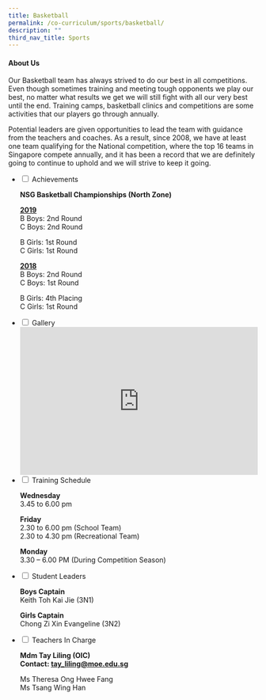 ```yaml
---
title: Basketball
permalink: /co-curriculum/sports/basketball/
description: ""
third_nav_title: Sports
---
```



<h4><strong>About Us</strong></h4>
<p>Our Basketball team has always strived to do our best in all competitions. Even though sometimes training and meeting tough opponents we play our best, no matter what results we get we will still fight with all our very best until the end. Training camps, basketball clinics and competitions are some activities that our players go through annually.</p>
<p>Potential leaders are given opportunities to lead the team with guidance from the teachers and coaches. As a result, since 2008, we have at least one team qualifying for the National competition, where the top 16 teams in Singapore compete annually, and it has been a record that we are definitely going to continue to uphold and we will strive to keep it going.&nbsp;</p>
<ul class="jekyllcodex_accordion">
<li><input id="accordion3" type="checkbox" /> <label for="accordion3">Achievements</label>
<div>
<p><strong>NSG Basketball Championships (North Zone)</strong></p>
<p><u><strong>2019<br /></strong></u>B Boys: 2nd Round&nbsp;<br />C Boys: 2nd Round</p>
<p>B Girls: 1st Round <br />C Girls: 1st Round</p>
<p><u><strong>2018<br /></strong></u>B Boys: 2nd Round&nbsp;<br />C Boys: 1st Round</p>
<p>B Girls: 4th Placing<br />C Girls: 1st Round</p>
</div>
</li>
<li><input id="accordion5" type="checkbox" /> <label for="accordion5">Gallery</label>
<div>
<iframe src="https://docs.google.com/presentation/d/e/2PACX-1vST3o-BkPU_2wDXqQ5Okosq6nMHzzdawABFrDT9RfeFNubw8JYuJJp-nssj8Dlwu4VdVFl0mfQJzEJe/embed?start=false&loop=false&delayms=5000" frameborder="0" width="480" height="299" allowfullscreen="true"></iframe>
</div>
</li>
<li><input id="accordion6" type="checkbox" /> <label for="accordion6">Training Schedule</label>
<div>
<p><strong>Wednesday</strong><br />3.45 to 6.00 pm</p>
<p><strong>Friday<br /></strong>2.30 to 6.00 pm (School Team)<br />2.30 to 4.30 pm (Recreational Team)</p>
<p><strong>Monday<br /></strong>3.30 &ndash; 6.00 PM (During Competition Season)</p>
</div>
</li>
<li><input id="accordion7" type="checkbox" /> <label for="accordion7">Student Leaders</label>
<div>
<p><strong>Boys Captain<br /></strong>Keith Toh Kai Jie (3N1)</p>
<p><strong>Girls Captain<br /></strong>Chong Zi Xin Evangeline (3N2)</p>
</div>
</li>
<li><input id="accordion8" type="checkbox" /> <label for="accordion8">Teachers In Charge</label>
<div>
<p><strong>Mdm Tay Liling (OIC)<br />Contact:&nbsp;<a href="mailto:tay_liling@moe.edu.sg" target="">tay_liling@moe.edu.sg</a></strong></p>
<p>Ms Theresa Ong Hwee Fang<br />Ms Tsang Wing Han</p>
</div>
</li>
</ul>